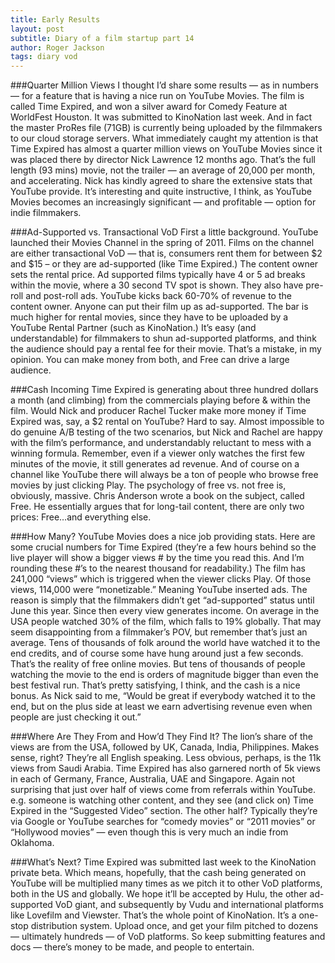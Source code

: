 ```yaml
---
title: Early Results
layout: post
subtitle: Diary of a film startup part 14
author: Roger Jackson
tags: diary vod
---
```

###Quarter Million Views
I thought I’d share some results — as in numbers — for a feature that is having a nice run on YouTube Movies. The film is called Time Expired, and won a silver award for Comedy Feature at WorldFest Houston. It was submitted to KinoNation last week. And in fact the master ProRes file (71GB) is currently being uploaded by the filmmakers to our cloud storage servers. What immediately caught my attention is that Time Expired has almost a quarter million views on YouTube Movies since it was placed there by director Nick Lawrence 12 months ago. That’s the full length (93 mins) movie, not the trailer — an average of 20,000 per month, and accelerating. Nick has kindly agreed to share the extensive stats that YouTube provide. It’s interesting and quite instructive, I think, as YouTube Movies becomes an increasingly significant — and profitable — option for indie filmmakers.

###Ad-Supported vs. Transactional VoD
First a little background. YouTube launched their Movies Channel in the spring of 2011. Films on the channel are either transactional VoD — that is, consumers rent them for between $2 and $15 – or they are ad-supported (like Time Expired.) The content owner sets the rental price. Ad supported films typically have 4 or 5 ad breaks within the movie, where a 30 second TV spot is shown. They also have pre-roll and post-roll ads. YouTube kicks back 60-70% of revenue to the content owner. Anyone can put their film up as ad-supported. The bar is much higher for rental movies, since they have to be uploaded by a YouTube Rental Partner (such as KinoNation.) It’s easy (and understandable) for filmmakers to shun ad-supported platforms, and think the audience should pay a rental fee for their movie. That’s a mistake, in my opinion. You can make money from both, and Free can drive a large audience.

###Cash Incoming
Time Expired is generating about three hundred dollars a month (and climbing) from the commercials playing before & within the film. Would Nick and producer Rachel Tucker make more money if Time Expired was, say, a $2 rental on YouTube? Hard to say. Almost impossible to do genuine A/B testing of the two scenarios, but Nick and Rachel are happy with the film’s performance, and understandably reluctant to mess with a winning formula. Remember, even if a viewer only watches the first few minutes of the movie, it still generates ad revenue. And of course on a channel like YouTube there will always be a ton of people who browse free movies by just clicking Play. The psychology of free vs. not free is, obviously, massive. Chris Anderson wrote a book on the subject, called Free. He essentially argues that for long-tail content, there are only two prices: Free…and everything else.

###How Many?
YouTube Movies does a nice job providing stats. Here are some crucial numbers for Time Expired (they’re a few hours behind so the live player will show a bigger views # by the time you read this. And I’m rounding these #’s to the nearest thousand for readability.) The film has 241,000 “views” which is triggered when the viewer clicks Play. Of those views, 114,000 were “monetizable.” Meaning YouTube inserted ads. The reason is simply that the filmmakers didn’t get “ad-supported” status until June this year. Since then every view generates income. On average in the USA people watched 30% of the film, which falls to 19% globally. That may seem disappointing from a filmmaker’s POV, but remember that’s just an average. Tens of thousands of folk around the world have watched it to the end credits, and of course some have hung around just a few seconds. That’s the reality of free online movies. But tens of thousands of people watching the movie to the end is orders of magnitude bigger than even the best festival run. That’s pretty satisfying, I think, and the cash is a nice bonus. As Nick said to me, “Would be great if everybody watched it to the end, but on the plus side at least we earn advertising revenue even when people are just checking it out.”

###Where Are They From and How’d They Find It?
The lion’s share of the views are from the USA, followed by UK, Canada, India, Philippines. Makes sense, right? They’re all English speaking. Less obvious, perhaps, is the 11k views from Saudi Arabia. Time Expired has also garnered north of 5k views in each of Germany, France, Australia, UAE and Singapore. Again not surprising that just over half of views come from referrals within YouTube. e.g. someone is watching other content, and they see (and click on) Time Expired in the “Suggested Video” section. The other half? Typically they’re via Google or YouTube searches for “comedy movies” or “2011 movies” or “Hollywood movies” — even though this is very much an indie from Oklahoma.

###What’s Next?
Time Expired was submitted last week to the KinoNation private beta. Which means, hopefully, that the cash being generated on YouTube will be multiplied many times as we pitch it to other VoD platforms, both in the US and globally. We hope it’ll be accepted by Hulu, the other ad-supported VoD giant, and subsequently by Vudu and international platforms like Lovefilm and Viewster. That’s the whole point of KinoNation. It’s a one-stop distribution system. Upload once, and get your film pitched to dozens — ultimately hundreds — of VoD platforms. So keep submitting features and docs — there’s money to be made, and people to entertain.
